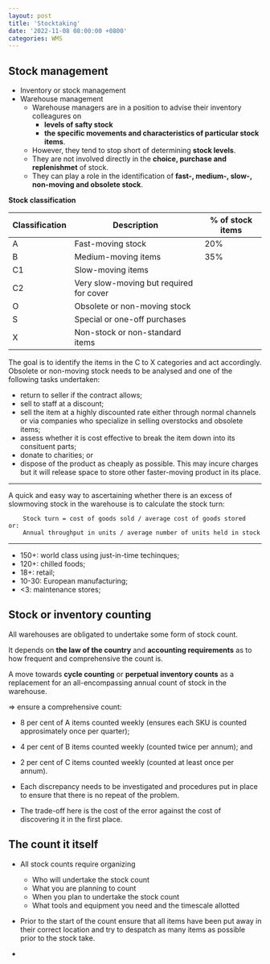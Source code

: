 ```yaml
---
layout: post
title: 'Stocktaking'
date: '2022-11-08 08:00:00 +0800'
categories: WMS
---
```


## Stock management
* Inventory or stock management
* Warehouse management
    * Warehouse managers are in a position to advise their inventory colleagures on
        * **levels of safty stock**
        * **the specific movements and characteristics of particular stock items**.
    * However, they tend to stop short of determining **stock levels**.
    * They are not involved directly in the **choice, purchase and replenishmet** of stock.
    * They can play a role in the identification of **fast-, medium-, slow-, non-moving and obsolete stock**.

**Stock classification**

Classification | Description | % of stock items
--- | --- | ---
A | Fast-moving stock | 20%
B | Medium-moving items | 35%
C1 | Slow-moving items
C2 | Very slow-moving but required for cover
O | Obsolete or non-moving stock
S | Special or one-off purchases
X | Non-stock or non-standard items

The goal is to identify the items in the C to X categories and act accordingly. Obsolete or non-moving stock needs to be analysed and one of the following tasks undertaken:
* return to seller if the contract allows;
* sell to staff at a discount;
* sell the item at a highly discounted rate either through normal channels or via companies who specialize in selling overstocks and obsolete items;
* assess whether it is cost effective to break the item down into its consituent parts;
* donate to charities; or
* dispose of the product as cheaply as possible. This may incure charges but it will release space to store other faster-moving product in its place.

---

A quick and easy way to ascertaining whether there is an excess of slowmoving stock in the warehouse is to calculate the stock turn:

```
    Stock turn = cost of goods sold / average cost of goods stored
or:
    Annual throughput in units / average number of units held in stock
```

---

* 150+: world class using just-in-time techinques;
* 120+: chilled foods;
* 18+: retail;
* 10-30: European manufacturing;
* &lt;3: maintenance stores;

## Stock or inventory counting

All warehouses are obligated to undertake some form of stock count.

It depends on **the law of the country** and **accounting requirements** as to how frequent and comprehensive the count is.

A move towards **cycle counting** or **perpetual inventory counts** as a replacement for an all-encompassing annual count of stock in the warehouse.

=> ensure a comprehensive count:
* 8 per cent of A items counted weekly (ensures each SKU is counted approsimately once per quarter);
* 4 per cent of B items counted weekly (counted twice per annum); and
* 2 per cent of C items counted weekly (counted at least once per annum).

* Each discrepancy needs to be investigated and procedures put in place to ensure that there is no repeat of the problem.
* The trade-off here is the cost of the error against the cost of discovering it in the first place.

## The count it itself

* All stock counts require organizing
    * Who will undertake the stock count
    * What you are planning to count
    * When you plan to undertake the stock count
    * What tools and equipment you need and the timescale allotted

* Prior to the start of the count ensure that all items have been put away in their correct location and try to despatch as many items as possible prior to the stock take.
* 

